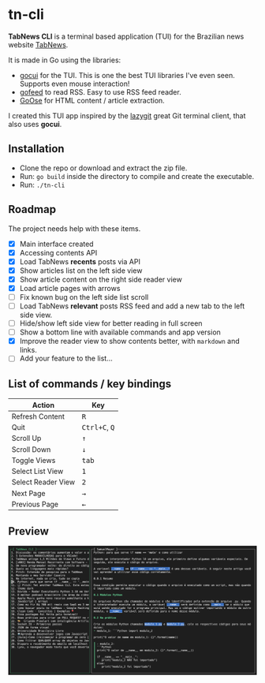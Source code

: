 # tn-cli
**TabNews CLI** is a terminal based application (TUI) for the Brazilian news website [TabNews](https://(tabnews.com.br)).

It is made in Go using the libraries:

- [gocui](https://github.com/jroimartin/gocui) for the TUI. This is one the best TUI libraries I've even seen. Supports even mouse interaction!
- [gofeed](https://github.com/mmcdole/gofeed) to read RSS. Easy to use RSS feed reader.
- [GoOse](https://github.com/advancedlogic/GoOse) for HTML content / article extraction.

I created this TUI app inspired by the [lazygit](https://github.com/jesseduffield/lazygit) great Git terminal client, that also uses **gocui**.

## Installation

- Clone the repo or download and extract the zip file.
- Run: `go build` inside the directory to compile and create the executable.
- Run: `./tn-cli`
## Roadmap

The project needs help with these items.

- [x] Main interface created
- [x] Accessing contents API
- [x] Load TabNews **recents** posts via API
- [x] Show articles list on the left side view
- [x] Show article content on the right side reader view
- [x] Load article pages with arrows
- [ ] Fix known bug on the left side list scroll
- [ ] Load TabNews **relevant** posts RSS feed and add a new tab to the left side view.
- [ ] Hide/show left side view for better reading in full screen
- [ ] Show a bottom line with available commands and app version
- [x] Improve the reader view to show contents better, with `markdown` and links.
- [ ] Add your feature to the list...

## List of commands / key bindings

| Action | Key |
|--------|-----|
| Refresh Content | <kbd>R</kbd> |
| Quit | <kbd>Ctrl+C</kbd>, <kbd>Q</kbd> |
| Scroll Up | <kbd>↑</kbd> |
| Scroll Down | <kbd>↓</kbd> |
| Toggle Views | <kbd>tab</kbd> |
| Select List View | <kbd>1</kbd> |
| Select Reader View | <kbd>2</kbd> |
| Next Page | <kbd>→</kbd> |
| Previous Page | <kbd>←</kbd> |

## Preview

![Preview](screenshot.png)
